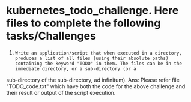 # kubernetes_todo_challenge. Here files to complete the following tasks/Challenges


1.     Write an application/script that when executed in a directory, produces a list of all files (using their absolute paths) containing the keyword "TODO" in them. The files can be in the immediate directory, or a sub-directory (or a 
sub-directory of the sub-directory, ad infinitum).
       Ans: Please refer file "TODO_code.txt" which have both the code for the above challenge and their result or output of the script execution.
       
